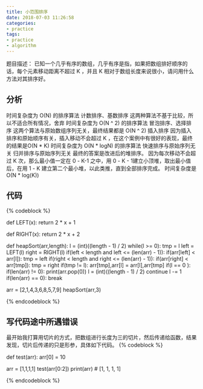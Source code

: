 ```yaml
---
title: 小范围排序
date: 2018-07-03 11:26:58
categories:
- practice
tags:
- practice
- algorithm
---
```

题目描述：
已知一个几乎有序的数组，几乎有序是指，如果把数组排好顺序的话，每个元素移动距离不超过 K ，并且 K 相对于数组长度来说很小，请问用什么方法对其排序好。
 <!-- more -->
## 分析
时间复杂度为 O(N) 的排序算法
计数排序、基数排序
这两种算法不基于比较，所以不适合所有情况，舍弃
时间复杂度为 O(N ^ 2) 的排序算法
冒泡排序、选择排序
这两个算法与原始数组序列无关，最终结果都是 O(N ^ 2)
插入排序
因为插入排序和原始顺序有关，插入移动不会超过 K ，在这个案例中有很好的表现，最终的结果是O(N * K)
时间复杂度为 O(N * logN) 的排序算法
快速排序与原始序列无关
归并排序与原始序列无关
最终的答案是改进后的堆排序。
因为每次移动不会超过 K 次，那么最小值一定在 0 - K-1 之中，用 0 - K - 1建立小顶堆，取出最小值后，在用 1 - K 建立第二个最小堆，以此类推，直到全部排序完成。
时间复杂度是 O(N * log(K))
## 代码
{% codeblock %}

def LEFT(x):
    return 2 * x + 1

def RIGHT(x):
    return 2 * x + 2

def heapSort(arr,length):
    l = (int)((length - 1) / 2)
    while(l >= 0):
        tmp = l
        left = LEFT(l)
        right = RIGHT(l)
        if(left < length and left <= (len(arr) - 1)):
            if(arr[left] < arr[l]):
                tmp = left
        if(right < length and right <= (len(arr) - 1)):
            if(arr[right] < arr[tmp]):
                tmp = right
        if(tmp != l):
            arr[tmp],arr[l] = arr[l],arr[tmp]
        if(l == 0 ):
            if(len(arr) != 0):
                print(arr.pop(0))
            l = (int)((length - 1) / 2)
            continue
        l -= 1
        if(len(arr) == 0):
            break


arr = [2,1,4,3,6,8,5,7,9]
heapSort(arr,3)

{% endcodeblock %}
## 写代码途中所遇错误
最开始我打算用切片的方式，把数组进行长度为三的切片，然后传递给函数，结果发现，切片后传递的只是形参，具体如下代码。
{% codeblock %}

def test(arr):
    arr[0] = 10

arr = [1,1,1,1]
test(arr[0:2])
print(arr)
	# [1, 1, 1, 1]

{% endcodeblock %}

